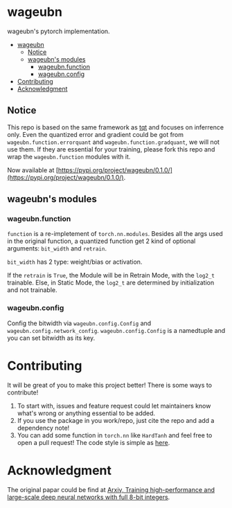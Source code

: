 # wageubn
wageubn's pytorch implementation.

- [wageubn](#wageubn)
  - [Notice](#notice)
  - [wageubn's modules](#wageubns-modules)
    - [wageubn.function](#wageubnfunction)
    - [wageubn.config](#wageubnconfig)
- [Contributing](#contributing)
- [Acknowledgment](#acknowledgment)

## Notice 

This repo is based on the same framework as [tqt](https://github.com/PannenetsF/TQT) and focuses on inferrence only. Even the quantized error and gradient could be got from `wageubn.function.errorquant` and `wageubn.function.gradquant`, we will not use them. If they are essential for your training, please fork this repo and wrap the `wageubn.function` modules with it.

Now available at [https://pypi.org/project/wageubn/0.1.0/](https://pypi.org/project/wageubn/0.1.0/).

## wageubn's modules

### wageubn.function 

`function` is a re-impletement of `torch.nn.modules`. Besides all the args used in the original function, a quantized function get 2 kind of optional arguments: `bit_width` and `retrain`. 

`bit_width` has 2 type: weight/bias or activation. 

If the `retrain` is `True`, the Module will be in Retrain Mode, with the `log2_t` trainable. Else, in Static Mode, the `log2_t` are determined by initialization and not trainable.

### wageubn.config

Config the bitwidth via `wageubn.config.Config` and `wageubn.config.network_config`. `wageubn.config.Config` is a namedtuple and you can set bitwidth as its key.


# Contributing 

It will be great of you to make this project better! There is some ways to contribute!

1. To start with, issues and feature request could let maintainers know what's wrong or anything essential to be added. 
2. If you use the package in you work/repo, just cite the repo and add a dependency note! 
3. You can add some function in `torch.nn` like `HardTanh` and feel free to open a pull request! The code style is simple as [here](style.md).

# Acknowledgment 


The original papar could be find at [Arxiv, Training high-performance and large-scale deep neural networks with full 8-bit integers](https://arxiv.org/abs/1909.02384).
